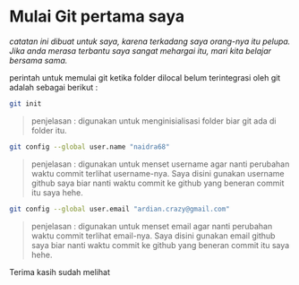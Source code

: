 # Mulai Git pertama saya

*catatan ini dibuat untuk saya, karena terkadang saya orang-nya itu pelupa. Jika anda merasa terbantu saya sangat mehargai itu, mari kita belajar bersama sama.*

perintah untuk memulai git ketika folder dilocal belum terintegrasi oleh git adalah sebagai berikut :

```bash
git init
```
> penjelasan : digunakan untuk menginisialisasi folder biar git ada di folder itu.

```bash
git config --global user.name "naidra68"
```

> penjelasan : digunakan untuk menset username agar nanti perubahan waktu commit terlihat username-nya. Saya disini gunakan username github saya biar nanti waktu commit ke github yang beneran commit itu saya hehe.

```bash
git config --global user.email "ardian.crazy@gmail.com"
```

> penjelasan : digunakan untuk menset email agar nanti perubahan waktu commit terlihat email-nya. Saya disini gunakan email github saya biar nanti waktu commit ke github yang beneran commit itu saya hehe.

Terima kasih sudah melihat 